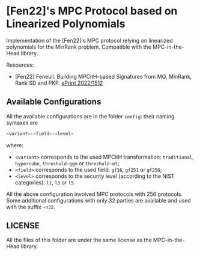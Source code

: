 # [Fen22]'s MPC Protocol based on Linearized Polynomials

Implementation of the [Fen22]'s MPC protocol relying on linearized polynomials for the MinRank problem. Compatible with the MPC-in-the-Head library.

Resources:
 * [Fen22] Feneuil. Building MPCitH-based Signatures from MQ, MinRank, Rank SD and PKP. [ePrint 2022/1512](https://eprint.iacr.org/2022/1512)

## Available Configurations

All the available configurations are in the folder `config`: their naming syntaxes are
```bash
<variant>-<field>-<level>
```
where:
 * `<variant>` corresponds to the used MPCitH transformation: `traditional`, `hypercube`, `threshold-ggm` or `threshold-mt`;
 * `<field>` corresponds to the used field: `gf16`, `gf251` or `gf256`;
 * `<level>` corresponds to the security level (according to the NIST categories): `l1`, `l3` or `l5`.

All the above configuration involved MPC protocols with 256 protocols. Some additional configurations with only 32 parties are available and used with the suffix `-n32`.

## LICENSE

All the files of this folder are under the same license as the MPC-in-the-Head library.
